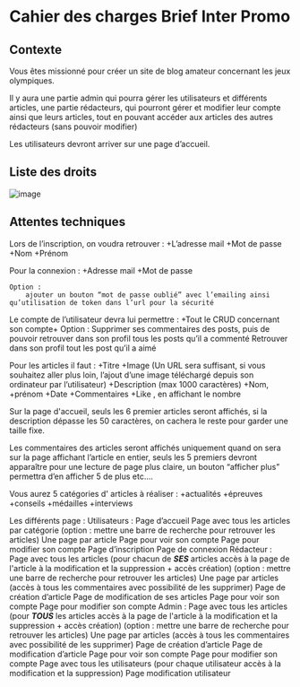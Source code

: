 # Cahier des charges Brief Inter Promo

## Contexte

Vous êtes missionné pour créer un site de blog amateur concernant les jeux olympiques.

Il y aura une partie admin qui pourra gérer les utilisateurs et différents articles, une partie rédacteurs, qui pourront gérer et modifier leur compte ainsi que leurs articles, tout en pouvant accéder aux articles des autres rédacteurs (sans pouvoir modifier)

Les utilisateurs devront arriver sur une page d’accueil.


## Liste des droits 

![image](https://github.com/user-attachments/assets/fb380a19-0984-4871-91f9-92a79ebb33f6)

## Attentes techniques 


Lors de l’inscription, on voudra retrouver : 
    +L’adresse mail
    +Mot de passe
    +Nom
    +Prénom


Pour la connexion : 
    +Adresse mail
    +Mot de passe

    Option : 
        ajouter un bouton “mot de passe oublié” avec l’emailing ainsi qu’utilisation de token dans l’url pour la sécurité 


Le compte de l’utilisateur devra lui permettre : 
    +Tout le CRUD concernant son compte+
    Option : 
        Supprimer ses commentaires des posts, puis de pouvoir retrouver dans son profil tous les posts qu’il a commenté
        Retrouver dans son profil tout les post qu’il a aimé



Pour les articles il faut : 
    +Titre
    +Image (Un URL sera suffisant, si vous souhaitez aller plus loin, l’ajout d’une image téléchargé depuis son ordinateur par l’utilisateur)
    +Description (max 1000 caractères)
    +Nom, +prénom
    +Date
    +Commentaires
    +Like , en affichant le nombre


Sur la page d'accueil, seuls les 6 premier articles seront affichés, si la description dépasse les 50 caractères, on cachera le reste pour garder une taille fixe.


Les commentaires des articles seront affichés uniquement quand on sera sur la page affichant l’article en entier, seuls les 5 premiers devront apparaître pour une lecture de page plus claire, un bouton “afficher plus” permettra d’en afficher 5 de plus etc….



Vous aurez 5 catégories d' articles à réaliser : 
    +actualités
    +épreuves
    +conseils
    +médailles
    +interviews


Les différents page : 
    Utilisateurs : 
            Page d’accueil
            Page avec tous les articles par catégorie (option : mettre une barre de recherche pour retrouver les articles)
            Une page par article
            Page pour voir son compte
            Page pour modifier son compte
            Page d’inscription 
            Page de connexion
            Rédacteur : 
            Page avec tous les articles (pour chacun de _**SES**_ articles accès à la page de l'article à la modification et la suppression + accès création) (option : mettre une barre de recherche pour retrouver les articles)
            Une page par articles (accès à tous les commentaires avec possibilité de les supprimer)
            Page de création d’article
            Page de modification de ses articles
            Page pour voir son compte
            Page pour modifier son compte
            Admin : 
            Page avec tous les articles (pour _**TOUS**_ les articles accès à la page de l'article à la modification et la suppression + accès création) (option : mettre une barre de recherche pour retrouver les articles)
            Une page par articles (accès à tous les commentaires avec possibilité de les supprimer)
            Page de création d’article
            Page de modification d’article
            Page pour voir son compte
            Page pour modifier son compte
            Page avec tous les utilisateurs (pour chaque utilisateur accès à la modification et la suppression)
            Page modification utilisateur
